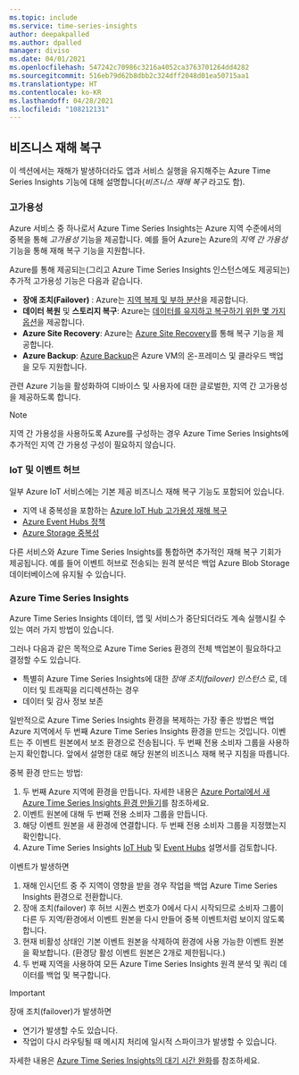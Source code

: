```yaml
---
ms.topic: include
ms.service: time-series-insights
author: deepakpalled
ms.author: dpalled
manager: diviso
ms.date: 04/01/2021
ms.openlocfilehash: 547242c70986c3216a4052ca3763701264dd4282
ms.sourcegitcommit: 516eb79d62b8dbb2c324dff2048d01ea50715aa1
ms.translationtype: HT
ms.contentlocale: ko-KR
ms.lasthandoff: 04/28/2021
ms.locfileid: "108212131"
---
```

## <a name="business-disaster-recovery"></a>비즈니스 재해 복구

이 섹션에서는 재해가 발생하더라도 앱과 서비스 실행을 유지해주는 Azure Time Series Insights 기능에 대해 설명합니다(*비즈니스 재해 복구* 라고도 함).

### <a name="high-availability"></a>고가용성

Azure 서비스 중 하나로서 Azure Time Series Insights는 Azure 지역 수준에서의 중복을 통해 *고가용성* 기능을 제공합니다. 예를 들어 Azure는 Azure의 *지역 간 가용성* 기능을 통해 재해 복구 기능을 지원합니다.

Azure를 통해 제공되는(그리고 Azure Time Series Insights 인스턴스에도 제공되는) 추가적 고가용성 기능은 다음과 같습니다.

- **장애 조치(Failover)** : Azure는 [지역 복제 및 부하 분산](/azure/architecture/resiliency/recovery-loss-azure-region)을 제공합니다.
- **데이터 복원** 및 **스토리지 복구**: Azure는 [데이터를 유지하고 복구하기 위한 몇 가지 옵션](/azure/architecture/resiliency/recovery-data-corruption)을 제공합니다.
- **Azure Site Recovery**: Azure는 [Azure Site Recovery](../articles/site-recovery/index.yml)를 통해 복구 기능을 제공합니다.
- **Azure Backup**: [Azure Backup](../articles/backup/backup-architecture.md)은 Azure VM의 온-프레미스 및 클라우드 백업을 모두 지원합니다.

관련 Azure 기능을 활성화하여 디바이스 및 사용자에 대한 글로벌한, 지역 간 고가용성을 제공하도록 합니다.

> [!NOTE]
> 지역 간 가용성을 사용하도록 Azure를 구성하는 경우 Azure Time Series Insights에 추가적인 지역 간 가용성 구성이 필요하지 않습니다.

### <a name="iot-and-event-hubs"></a>IoT 및 이벤트 허브

일부 Azure IoT 서비스에는 기본 제공 비즈니스 재해 복구 기능도 포함되어 있습니다.

- 지역 내 중복성을 포함하는 [Azure IoT Hub 고가용성 재해 복구](../articles/iot-hub/iot-hub-ha-dr.md)
- [Azure Event Hubs 정책](../articles/event-hubs/event-hubs-geo-dr.md)
- [Azure Storage 중복성](../articles/storage/common/storage-redundancy.md)

다른 서비스와 Azure Time Series Insights를 통합하면 추가적인 재해 복구 기회가 제공됩니다. 예를 들어 이벤트 허브로 전송되는 원격 분석은 백업 Azure Blob Storage 데이터베이스에 유지될 수 있습니다.

### <a name="azure-time-series-insights"></a>Azure Time Series Insights

Azure Time Series Insights 데이터, 앱 및 서비스가 중단되더라도 계속 실행시킬 수 있는 여러 가지 방법이 있습니다.

그러나 다음과 같은 목적으로 Azure Time Series 환경의 전체 백업본이 필요하다고 결정할 수도 있습니다.

- 특별히 Azure Time Series Insights에 대한 *장애 조치(failover) 인스턴스* 로, 데이터 및 트래픽을 리디렉션하는 경우
- 데이터 및 감사 정보 보존

일반적으로 Azure Time Series Insights 환경을 복제하는 가장 좋은 방법은 백업 Azure 지역에서 두 번째 Azure Time Series Insights 환경을 만드는 것입니다. 이벤트는 주 이벤트 원본에서 보조 환경으로 전송됩니다. 두 번째 전용 소비자 그룹을 사용하는지 확인합니다. 앞에서 설명한 대로 해당 원본의 비즈니스 재해 복구 지침을 따릅니다.

중복 환경 만드는 방법:

1. 두 번째 Azure 지역에 환경을 만듭니다. 자세한 내용은 [Azure Portal에서 새 Azure Time Series Insights 환경 만들기](../articles/time-series-insights/time-series-insights-get-started.md)를 참조하세요.
1. 이벤트 원본에 대해 두 번째 전용 소비자 그룹을 만듭니다.
1. 해당 이벤트 원본을 새 환경에 연결합니다. 두 번째 전용 소비자 그룹을 지정했는지 확인합니다.
1. Azure Time Series Insights [IoT Hub](../articles/time-series-insights/how-to-ingest-data-iot-hub.md) 및 [Event Hubs](../articles/time-series-insights/concepts-access-policies.md) 설명서를 검토합니다.

이벤트가 발생하면

1. 재해 인시던트 중 주 지역이 영향을 받을 경우 작업을 백업 Azure Time Series Insights 환경으로 전환합니다.
1. 장애 조치(failover) 후 허브 시퀀스 번호가 0에서 다시 시작되므로 소비자 그룹이 다른 두 지역/환경에서 이벤트 원본을 다시 만들어 중복 이벤트처럼 보이지 않도록 합니다.
1. 현재 비활성 상태인 기본 이벤트 원본을 삭제하여 환경에 사용 가능한 이벤트 원본을 확보합니다. (환경당 활성 이벤트 원본은 2개로 제한됩니다.)
1. 두 번째 지역을 사용하여 모든 Azure Time Series Insights 원격 분석 및 쿼리 데이터를 백업 및 복구합니다.

> [!IMPORTANT]
> 장애 조치(failover)가 발생하면
>
> - 연기가 발생할 수도 있습니다.
> - 작업이 다시 라우팅될 때 메시지 처리에 일시적 스파이크가 발생할 수 있습니다.
>
> 자세한 내용은 [Azure Time Series Insights의 대기 시간 완화](../articles/time-series-insights/time-series-insights-environment-mitigate-latency.md)를 참조하세요.